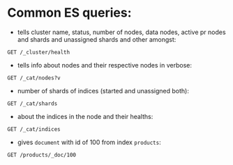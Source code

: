 # Common ES queries:

- tells cluster name, status, number of nodes, data nodes, active pr nodes and shards and unassigned shards and other amongst:
```
GET /_cluster/health 
```
- tells info about nodes and their respective nodes in verbose:
```
GET /_cat/nodes?v
```
- number of shards of indices (started and unassigned both):
```
GET /_cat/shards
```
- about the indices in the node and their healths:
```
GET /_cat/indices
```
- gives `document` with id of 100 from index `products`:
```
GET /products/_doc/100
```